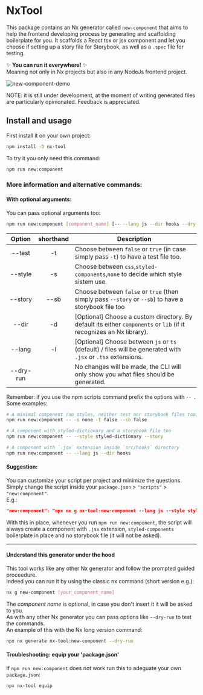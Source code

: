 # NxTool

This package contains an Nx generator called `new-component` that aims to help the frontend developing process by generating and scaffolding boilerplate for you. It scaffolds a React tsx or jsx component and let you choose if setting up a story file for Storybook, as well as a `.spec` file for testing. 

✨ **You can run it everywhere!** ✨  
Meaning not only in Nx projects but also in any NodeJs frontend project.  

![new-component-demo](https://github.com/fsgreco/nx-tools/assets/22715417/4ed0cfe4-1ff0-4935-9896-7a640d60a791)




NOTE: it is still under development, at the moment of writing generated files are particularly opinionated. Feedback is appreciated. 

## Install and usage

First install it on your own project:
```sh
npm install -D nx-tool
```
To try it you only need this command:
```bash
npm run new:component
```

### More information and alternative commands: 

#### With optional arguments:
You can pass optional arguments too:
```bash
npm run new:component [component_name] [-- --lang js --dir hooks --dry-run]
```

|   Option   | shorthand |                                                             Description                                                |
|:----------:|:---------:|------------------------------------------------------------------------------------------------------------------------|
|  --test    |     -t    | Choose between `false` or `true` (in case simply pass `-t`) to have a test file too.  |
|  --style   |     -s    | Choose between `css`,`styled-components`,`none` to decide which style sistem use.  |
|  --story   |    --sb   | Choose between `false` or `true` (then simply pass `--story` or `--sb`) to have a storybook file too    |
|  --dir     |     -d    | [Optional] Choose a custom directory. By default its either `components` or `lib` (if it recognizes an Nx library).  |
|  --lang    |     -l    | [Optional] Choose between `js` or `ts` (default) / files will be generated with `.jsx` or `.tsx` extensions.  |
|  --dry-run |           | No changes will be made, the CLI will only show you what files should be generated. |

Remember: if you use the npm scripts command prefix the options with `-- `.  
Some examples:
```bash
# A minimal component (no styles, neither test nor storybook files too):
npm run new:component -- -s none -t false --sb false

# A component with styled-dictionary and a storybook file too
npm run new:component -- --style styled-dictionary --story

# A component with `.jsx` extension inside `src/hooks` directory
npm run new:component -- --lang js --dir hooks
``` 

#### Suggestion:  
You can customize your script per project and minimize the questions.  
Simply change the script inside your `package.json` > `"scripts"` > `"new:component"`.  
E.g.:
```json
"new:component": "npx nx g nx-tool:new-component --lang js --style styled-components --story false"
```
With this in place, whenever you run `npm run new:component`, the script will always create a component with `.jsx` extension, `styled-components` boilerplate in place and no storybook file (it will not be asked).

--- 

#### Understand this generator under the hood
This tool works like any other Nx generator and follow the prompted guided proceedure.  
Indeed you can run it by using the classic nx command (short version e.g.):
```sh
nx g new-component [your_component_name]
```
The _component name_ is optional, in case you don't insert it it will be asked to you.  
As with any other Nx generator you can pass options like `--dry-run` to test the commands.  
An example of this with the Nx long version command:  
```sh
npx nx generate nx-tool:new-component --dry-run
```
#### Troubleshooting: equip your 'package.json'
If `npm run new:component` does not work run this to adeguate your own `package.json`:
```bash
npx nx-tool equip
```
